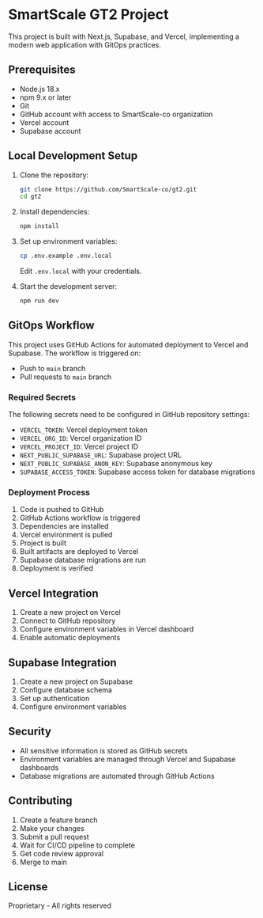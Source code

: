 # SmartScale GT2 Project

This project is built with Next.js, Supabase, and Vercel, implementing a modern web application with GitOps practices.

## Prerequisites

- Node.js 18.x
- npm 9.x or later
- Git
- GitHub account with access to SmartScale-co organization
- Vercel account
- Supabase account

## Local Development Setup

1. Clone the repository:
   ```bash
   git clone https://github.com/SmartScale-co/gt2.git
   cd gt2
   ```

2. Install dependencies:
   ```bash
   npm install
   ```

3. Set up environment variables:
   ```bash
   cp .env.example .env.local
   ```
   Edit `.env.local` with your credentials.

4. Start the development server:
   ```bash
   npm run dev
   ```

## GitOps Workflow

This project uses GitHub Actions for automated deployment to Vercel and Supabase. The workflow is triggered on:
- Push to `main` branch
- Pull requests to `main` branch

### Required Secrets

The following secrets need to be configured in GitHub repository settings:

- `VERCEL_TOKEN`: Vercel deployment token
- `VERCEL_ORG_ID`: Vercel organization ID
- `VERCEL_PROJECT_ID`: Vercel project ID
- `NEXT_PUBLIC_SUPABASE_URL`: Supabase project URL
- `NEXT_PUBLIC_SUPABASE_ANON_KEY`: Supabase anonymous key
- `SUPABASE_ACCESS_TOKEN`: Supabase access token for database migrations

### Deployment Process

1. Code is pushed to GitHub
2. GitHub Actions workflow is triggered
3. Dependencies are installed
4. Vercel environment is pulled
5. Project is built
6. Built artifacts are deployed to Vercel
7. Supabase database migrations are run
8. Deployment is verified

## Vercel Integration

1. Create a new project on Vercel
2. Connect to GitHub repository
3. Configure environment variables in Vercel dashboard
4. Enable automatic deployments

## Supabase Integration

1. Create a new project on Supabase
2. Configure database schema
3. Set up authentication
4. Configure environment variables

## Security

- All sensitive information is stored as GitHub secrets
- Environment variables are managed through Vercel and Supabase dashboards
- Database migrations are automated through GitHub Actions

## Contributing

1. Create a feature branch
2. Make your changes
3. Submit a pull request
4. Wait for CI/CD pipeline to complete
5. Get code review approval
6. Merge to main

## License

Proprietary - All rights reserved 